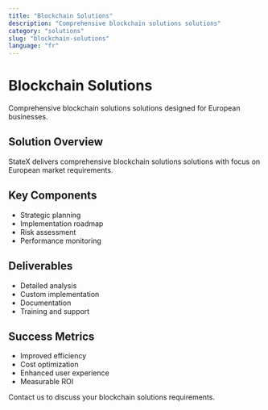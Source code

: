 ```yaml
---
title: "Blockchain Solutions"
description: "Comprehensive blockchain solutions solutions"
category: "solutions"
slug: "blockchain-solutions"
language: "fr"
---
```


# Blockchain Solutions

Comprehensive blockchain solutions solutions designed for European businesses.

## Solution Overview

StateX delivers comprehensive blockchain solutions solutions with focus on European market requirements.

## Key Components

- Strategic planning
- Implementation roadmap
- Risk assessment
- Performance monitoring

## Deliverables

- Detailed analysis
- Custom implementation
- Documentation
- Training and support

## Success Metrics

- Improved efficiency
- Cost optimization
- Enhanced user experience
- Measurable ROI

Contact us to discuss your blockchain solutions requirements.
